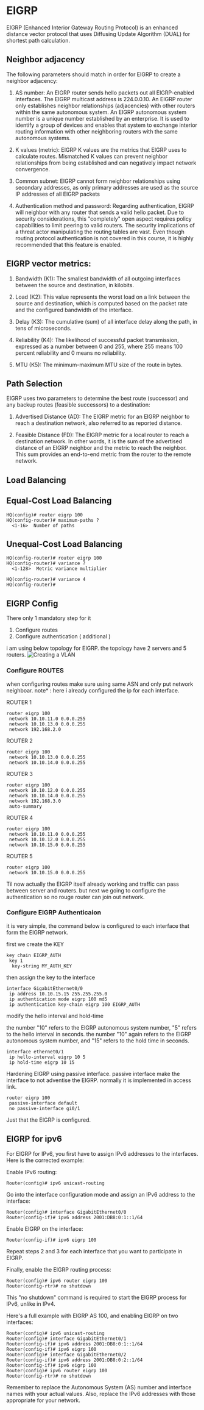 # EIGRP

EIGRP (Enhanced Interior Gateway Routing Protocol) is an enhanced distance vector protocol that uses Diffusing Update Algorithm (DUAL) for shortest path calculation. 

## Neighbor adjacency

The following parameters should match in order for EIGRP to create a neighbor adjacency:

1. AS number: An EIGRP router sends hello packets out all EIGRP-enabled interfaces. The EIGRP multicast address is 224.0.0.10. An EIGRP router only establishes neighbor relationships (adjacencies) with other routers within the same autonomous system. An EIGRP autonomous system number is a unique number established by an enterprise. It is used to identify a group of devices and enables that system to exchange interior routing information with other neighboring routers with the same autonomous systems.

2. K values (metric): EIGRP K values are the metrics that EIGRP uses to calculate routes. Mismatched K values can prevent neighbor relationships from being established and can negatively impact network convergence.

3. Common subnet: EIGRP cannot form neighbor relationships using secondary addresses, as only primary addresses are used as the source IP addresses of all EIGRP packets

4. Authentication method and password: Regarding authentication, EIGRP will neighbor with any router that sends a valid hello packet. Due to security considerations, this "completely" open aspect requires policy capabilities to limit peering to valid routers. The security implications of a threat actor manipulating the routing tables are vast. Even though routing protocol authentication is not covered in this course, it is highly recommended that this feature is enabled.


## EIGRP vector metrics:

1. Bandwidth (K1): The smallest bandwidth of all outgoing interfaces between the source and destination, in kilobits.

2. Load (K2): This value represents the worst load on a link between the source and destination, which is computed based on the packet rate and the configured bandwidth of the interface.

3. Delay (K3): The cumulative (sum) of all interface delay along the path, in tens of microseconds.

4. Reliability (K4): The likelihood of successful packet transmission, expressed as a number between 0 and 255, where 255 means 100 percent reliability and 0 means no reliability.

5. MTU (K5): The minimum-maximum MTU size of the route in bytes.

## Path Selection

EIGRP uses two parameters to determine the best route (successor) and any backup routes (feasible successors) to a destination:

1. Advertised Distance (AD): The EIGRP metric for an EIGRP neighbor to reach a destination network, also referred to as reported distance.

2. Feasible Distance (FD): The EIGRP metric for a local router to reach a destination network. In other words, it is the sum of the advertised distance of an EIGRP neighbor and the metric to reach the neighbor. This sum provides an end-to-end metric from the router to the remote network.

## Load Balancing

## Equal-Cost Load Balancing
```
HQ(config)# router eigrp 100
HQ(config-router)# maximum-paths ?
  <1-16>  Number of paths
```
## Unequal-Cost Load Balancing
```
HQ(config-router)# router eigrp 100
HQ(config-router)# variance ?
  <1-128>  Metric variance multiplier 

HQ(config-router)# variance 4
HQ(config-router)#
```

## EIGRP Config
There only 1 mandatory step for it
1. Configure routes 
2. Configure authentication ( additional )

i am using below topology for EIGRP. the topology have 2 servers and 5 routers.
![Creating a VLAN](https://raw.githubusercontent.com/deliawolf/EIGRP/main/Untitled%20Diagram.drawio.png)

### Configure ROUTES

when configuring routes make sure using same ASN and only put network neighboar.
note* : here i already configured the ip for each interface.

ROUTER 1
```
router eigrp 100
 network 10.10.11.0 0.0.0.255
 network 10.10.13.0 0.0.0.255
 network 192.168.2.0
```
ROUTER 2
```
router eigrp 100
 network 10.10.13.0 0.0.0.255
 network 10.10.14.0 0.0.0.255
```
ROUTER 3
```
router eigrp 100
 network 10.10.12.0 0.0.0.255
 network 10.10.14.0 0.0.0.255
 network 192.168.3.0
 auto-summary
```
ROUTER 4
```
router eigrp 100
 network 10.10.11.0 0.0.0.255
 network 10.10.12.0 0.0.0.255
 network 10.10.15.0 0.0.0.255
```
ROUTER 5
```
router eigrp 100
 network 10.10.15.0 0.0.0.255
```
Til now actually the EIGRP itself already working and traffic can pass between server and routers.
but next we going to configure the authentication so no rouge router can join out network.

### Configure EIGRP Authenticaion

it is very simple, the command below is configured to each interface that form the EIGRP network.

first we create the KEY
```
key chain EIGRP_AUTH
 key 1
  key-string MY_AUTH_KEY
```
then assign the key to the interface
```
interface GigabitEthernet0/0
 ip address 10.10.15.15 255.255.255.0
 ip authentication mode eigrp 100 md5
 ip authentication key-chain eigrp 100 EIGRP_AUTH
```
modify the hello interval and hold-time

the number "10" refers to the EIGRP autonomous system number, "5" refers to the hello interval in seconds.
the number "10" again refers to the EIGRP autonomous system number, and "15" refers to the hold time in seconds.
```
interface ethernet0/1
 ip hello-interval eigrp 10 5
 ip hold-time eigrp 10 15
```
Hardening EIGRP using passive interface. passive interface make the interface to not adventise the EIGRP. normally it is implemented in access link.
```
router eigrp 100
 passive-interface default
 no passive-interface gi0/1
```

Just that the EIGRP is configured.

## EIGRP for ipv6

For EIGRP for IPv6, you first have to assign IPv6 addresses to the interfaces. Here is the corrected example:

Enable IPv6 routing:
```
Router(config)# ipv6 unicast-routing
```
Go into the interface configuration mode and assign an IPv6 address to the interface:
```
Router(config)# interface GigabitEthernet0/0
Router(config-if)# ipv6 address 2001:DB8:0:1::1/64
```
Enable EIGRP on the interface:
```
Router(config-if)# ipv6 eigrp 100
```
Repeat steps 2 and 3 for each interface that you want to participate in EIGRP.

Finally, enable the EIGRP routing process:
```
Router(config)# ipv6 router eigrp 100
Router(config-rtr)# no shutdown
```
This "no shutdown" command is required to start the EIGRP process for IPv6, unlike in IPv4.

Here's a full example with EIGRP AS 100, and enabling EIGRP on two interfaces:
```
Router(config)# ipv6 unicast-routing
Router(config)# interface GigabitEthernet0/1
Router(config-if)# ipv6 address 2001:DB8:0:1::1/64
Router(config-if)# ipv6 eigrp 100
Router(config)# interface GigabitEthernet0/2
Router(config-if)# ipv6 address 2001:DB8:0:2::1/64
Router(config-if)# ipv6 eigrp 100
Router(config)# ipv6 router eigrp 100
Router(config-rtr)# no shutdown
```
Remember to replace the Autonomous System (AS) number and interface names with your actual values. Also, replace the IPv6 addresses with those appropriate for your network.
